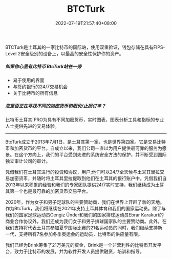 ﻿---
weight: 
title: "BTCTurk"
description: "BTCTurk是土耳其的一家比特币的国际站"
date: 2022-07-19T21:57:40+08:00
lastmod: 2022-07-19T16:45:40+08:00
draft: false
authors: ["MineW"]
featuredImage: "btcturk.webp"
link: "https://www.btcturk.com/"
tags: ["交易所","BTCTurk"]
categories: ["navigation"]
navigation: ["交易所"]
lightgallery: true
toc: true
pinned: false
recommend: false
recommend1: false
---
BTCTurk是土耳其的一家比特币的国际站，使用双重验证，钱包存储在具有FIPS-Level 2安全级别的设备上，以最高的安全性保护你的资产。

##### 如果你心里有比特币 BtcTurk站在一旁

- 易于使用的界面
- 与签约银行的24/7交易机会
- 关于比特币的所有信息

##### 您是否正在寻找不同的加密货币和限价/止损订单？

比特币土耳其|PRO为具有不同加密货币，实时图表，图表分析工具和指标的专业人士提供先进的交易体验。

---

BtcTurk成立于2013年7月1日，是土耳其第一家，也是世界第四家。它是交易比特币和加密货币的平台。自成立以来，我们公司一直以为用户提供最可靠的服务为愿景。在这个方向上，我们的平台受到先进的系统安全方法的保护，并不断受到国际独立审计公司的审计。

凭借我们在土耳其进行的投资和协议，用户;他们可以24/7全天候与土耳其里拉交易加密货币，并随时将土耳其里拉提取到他们在土耳其的银行账户中。凭借我们自2013年以来积累的经验和我们的专家团队提供24/7实时支持，我们继续成为土耳其第一个也是最可靠的加密货币交易平台。

2020年，作为女子和男子足球队的主要赞助商，我们在世界上开辟了新的天地。作为BtcTurk，我们将继续在2021年支持土耳其体育和我们的国家运动员。除了与我们的国家足球运动员Cengiz Ünder和我们的国家排球运动员Ebrar Karakurt的商业合作协议外，我们还成为我们女子和男子排球国家队的主要赞助商。此外，在我们支持将代表土耳其参加夏季国际比赛的21名运动员的同时，我们继续支持新一代，支持所有7名参加冬季奥运会的运动员，比特币的供应量有限。

我们已经为Brink筹集了21万美元的资金，Brink是一个非营利性的比特币开发平台，致力于比特币的发展，并为软件开发人员提供融资，培训和指导。